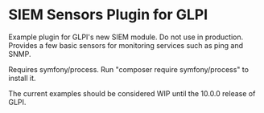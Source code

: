 # SIEM Sensors Plugin for GLPI
Example plugin for GLPI's new SIEM module. Do not use in production.
Provides a few basic sensors for monitoring services such as ping and SNMP.

Requires symfony/process. Run "composer require symfony/process" to install it.

The current examples should be considered WIP until the 10.0.0 release of GLPI.
